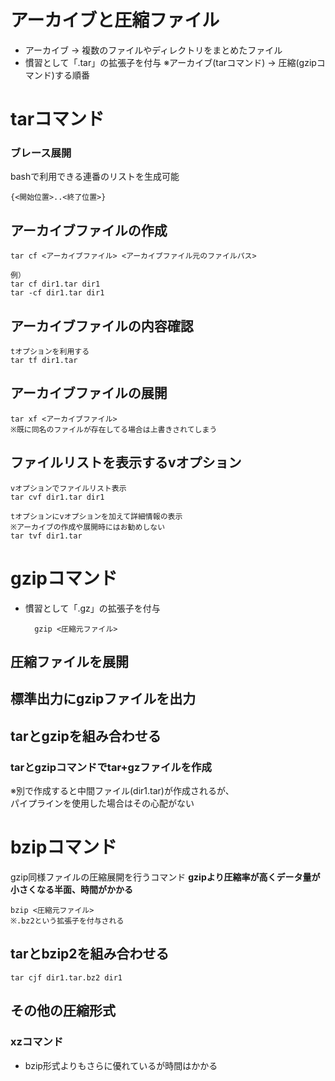# アーカイブと圧縮ファイル
- アーカイブ → 複数のファイルやディレクトリをまとめたファイル
- 慣習として「.tar」の拡張子を付与
※アーカイブ(tarコマンド) → 圧縮(gzipコマンド)する順番

# tarコマンド

### ブレース展開
bashで利用できる連番のリストを生成可能

    {<開始位置>..<終了位置>}

## アーカイブファイルの作成
    tar cf <アーカイブファイル> <アーカイブファイル元のファイルパス>
    
    例）
    tar cf dir1.tar dir1
    tar -cf dir1.tar dir1

## アーカイブファイルの内容確認
    tオプションを利用する
    tar tf dir1.tar

## アーカイブファイルの展開

    tar xf <アーカイブファイル>
    ※既に同名のファイルが存在してる場合は上書きされてしまう

## ファイルリストを表示するvオプション

    vオプションでファイルリスト表示
    tar cvf dir1.tar dir1
    
    tオプションにvオプションを加えて詳細情報の表示
    ※アーカイブの作成や展開時にはお勧めしない
    tar tvf dir1.tar

# gzipコマンド
- 慣習として「.gz」の拡張子を付与

        gzip <圧縮元ファイル>

## 圧縮ファイルを展開

## 標準出力にgzipファイルを出力

## tarとgzipを組み合わせる

### tarとgzipコマンドでtar+gzファイルを作成

※別で作成すると中間ファイル(dir1.tar)が作成されるが、  
パイプラインを使用した場合はその心配がない


# bzipコマンド
gzip同様ファイルの圧縮展開を行うコマンド
**gzipより圧縮率が高くデータ量が小さくなる半面、時間がかかる**
    
    bzip <圧縮元ファイル>
    ※.bz2という拡張子を付与される

## tarとbzip2を組み合わせる
    tar cjf dir1.tar.bz2 dir1

## その他の圧縮形式
### xzコマンド
- bzip形式よりもさらに優れているが時間はかかる
